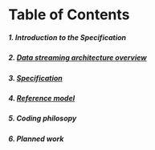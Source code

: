 # Table of Contents

##### 1. Introduction to the Specification
##### 2. [Data streaming architecture overview](Overview.md)
##### 3. [Specification](DataStructures.md)
##### 4. [Reference model](GetModel.md)
##### 5. Coding philosopy
##### 6. Planned work
